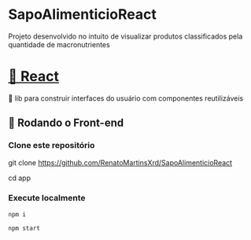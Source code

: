 # SapoAlimenticioReact

<p>Projeto desenvolvido no intuito de visualizar produtos classificados pela quantidade de macronutrientes</p>

<h1>
    <a href="https://pt-br.reactjs.org/">🔗 React</a>
</h1>
<p>🚀 lib para construir interfaces do usuário com componentes reutilizáveis</p>

## 🎲 Rodando o Front-end

### Clone este repositório
git clone https://github.com/RenatoMartinsXrd/SapoAlimenticioReact

cd app

### Execute localmente
```npm i```

```npm start```
